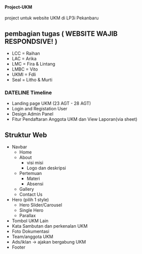 #### Project-UKM
project untuk website UKM di LP3i Pekanbaru

## pembagian tugas ( WEBSITE WAJIB RESPONDSIVE! )
- LCC = Raihan
- LAC = Arika
- LMC = Fira & Lintang
- LMBC = Vito
- UKMI = Fdli
- Seal = Litho & Murti

### DATELINE Timeline
- Landing page UKM (23 AGT - 28 AGT)
- Login and Registation User
- Design Admin Panel
- Fitur Pendaftaran Anggota UKM dan View Laporan(via sheet)

## Struktur Web 
- Navbar
  - Home
  - About
    - visi misi
    - Logo dan deskripsi
  - Pertemuan
    - Materi
    - Absensi
  - Gallery
  - Contact Us
- Hero (pilih 1 style)
  - Hero Slider/Carousel
  - Single Hero
  - Parallax
- Tombol UKM Lain
- Kata Sambutan dan perkenalan UKM
- Foto Dokumentasi
- Team/anggota UKM
- Ads/iklan -> ajakan bergabung UKM
- Footer

